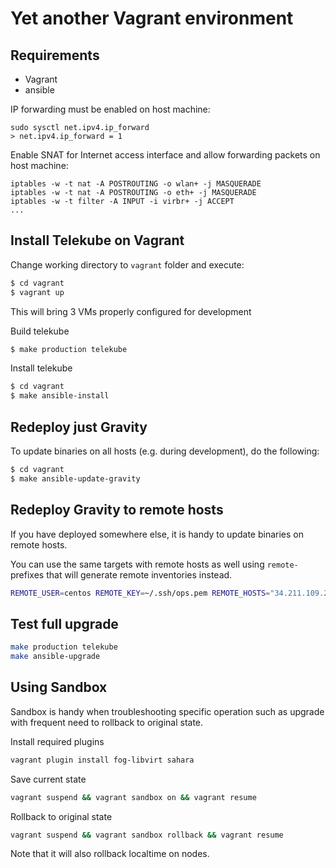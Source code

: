 # Yet another Vagrant environment

## Requirements

* Vagrant
* ansible

IP forwarding must be enabled on host machine:

```
sudo sysctl net.ipv4.ip_forward
> net.ipv4.ip_forward = 1
```

Enable SNAT for Internet access interface and allow forwarding packets on host machine:

```
iptables -w -t nat -A POSTROUTING -o wlan+ -j MASQUERADE
iptables -w -t nat -A POSTROUTING -o eth+ -j MASQUERADE
iptables -w -t filter -A INPUT -i virbr+ -j ACCEPT
...
```

## Install Telekube on Vagrant

Change working directory to `vagrant` folder and execute:

```sh
$ cd vagrant
$ vagrant up
```

This will bring 3 VMs properly configured for development

Build telekube

```sh
$ make production telekube
```

Install telekube

```sh
$ cd vagrant
$ make ansible-install
```

## Redeploy just Gravity

To update binaries on all hosts (e.g. during development), do the following:

```sh
$ cd vagrant
$ make ansible-update-gravity
```

## Redeploy Gravity to remote hosts

If you have deployed somewhere else, it is handy to update binaries on remote hosts.

You can use the same targets with remote hosts as well using `remote-` prefixes
that will generate remote inventories instead.

```sh
REMOTE_USER=centos REMOTE_KEY=~/.ssh/ops.pem REMOTE_HOSTS="34.211.109.240" make remote-update-gravity
```

## Test full upgrade

```sh
make production telekube
make ansible-upgrade
```

## Using Sandbox

Sandbox is handy when troubleshooting specific operation such as upgrade with frequent need to rollback to original state. 

Install required plugins

```sh
vagrant plugin install fog-libvirt sahara
```

Save current state

```sh
vagrant suspend && vagrant sandbox on && vagrant resume
```

Rollback to original state

```sh
vagrant suspend && vagrant sandbox rollback && vagrant resume
```

Note that it will also rollback localtime on nodes. 